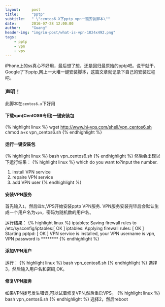```yaml
---
layout:     post
title:      "pptp"
subtitle:   " \"centos6.X下pptp vpn一键安装脚本\""
date:       2016-07-28 12:00:00
author:     "Guang"
header-img: "img/in-post/what-is-vpn-1024x492.png"
tags:
    - pptp
    - vpn
    - vps
---
```

iPhone上的ss真心不好用，最后想了想，还是回归最原始的pptp吧。说干就干，Google了下pptp,网上一大堆一键安装脚本，这篇文章就记录下自己的安装过程吧。

### 声明！

此脚本在`centos6.x`下好用

#### 下载vpn(CentOS6专用)一键安装包
{% highlight linux %}
wget http://www.hi-vps.com/shell/vpn_centos6.sh
chmod a+x vpn_centos6.sh
{% endhighlight %}

#### 运行一键安装包  
{% highlight linux %}
bash vpn_centos6.sh
{% endhighlight %}
然后会出现以下运行结果：
{% highlight linux %}
which do you want to?input the number.  
1. install VPN service
2. repaire VPN service
3. add VPN user
{% endhighlight %}

#### 安装VPN服务

首先输入`1`，然后`回车`,VPS开始安装pptp VPN服务. VPN服务安装完毕后会默认生成一个用户名为`vpn`，密码为随机数的用户名。  

运行结果：
{% highlight linux %}
iptables: Saving firewall rules to /etc/sysconfig/iptables:[  OK  ]
iptables: Applying firewall rules:                         [  OK  ]
Starting pptpd:                                            [  OK  ]
VPN service is installed, your VPN username is vpn, VPN password is ********
{% endhighlight %}

#### 添加VPN用户
运行：
{% highlight linux %}
bash vpn_centos6.sh
{% endhighlight %}
选择3，然后输入用户名和密码,OK。   

#### 修复VPN服务
如果VPN拨号发生错误,可以试着修复VPN,然后重启VPS。
{% highlight linux %}
bash vpn_centos6.sh
{% endhighlight %}
选择2，然后reboot
